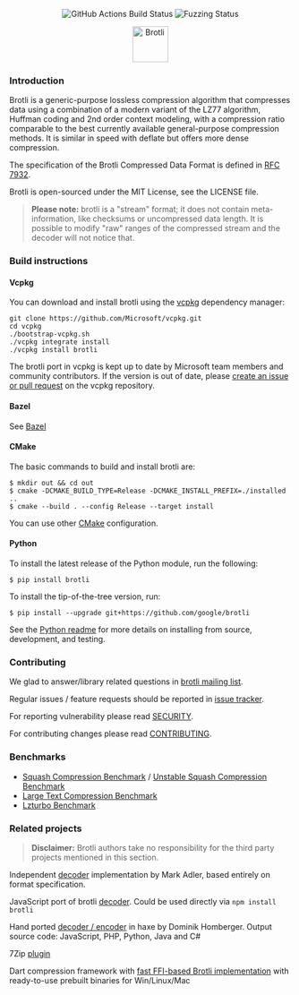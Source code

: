 <p align="center">
  <img src="https://github.com/google/brotli/actions/workflows/build_test.yml/badge.svg" alt="GitHub Actions Build Status" href="https://github.com/google/brotli/actions?query=branch%3Amaster">
  <img src="https://oss-fuzz-build-logs.storage.googleapis.com/badges/brotli.svg" alt="Fuzzing Status" href="https://oss-fuzz-build-logs.storage.googleapis.com/index.html#brotli">
</p>
<p align="center"><img src="https://brotli.org/brotli.svg" alt="Brotli" width="64"></p>

### Introduction

Brotli is a generic-purpose lossless compression algorithm that compresses data
using a combination of a modern variant of the LZ77 algorithm, Huffman coding
and 2nd order context modeling, with a compression ratio comparable to the best
currently available general-purpose compression methods. It is similar in speed
with deflate but offers more dense compression.

The specification of the Brotli Compressed Data Format is defined in
[RFC 7932](https://datatracker.ietf.org/doc/html/rfc7932).

Brotli is open-sourced under the MIT License, see the LICENSE file.

> **Please note:** brotli is a "stream" format; it does not contain
> meta-information, like checksums or uncompressed data length. It is possible
> to modify "raw" ranges of the compressed stream and the decoder will not
> notice that.

### Build instructions

#### Vcpkg

You can download and install brotli using the
[vcpkg](https://github.com/Microsoft/vcpkg/) dependency manager:

    git clone https://github.com/Microsoft/vcpkg.git
    cd vcpkg
    ./bootstrap-vcpkg.sh
    ./vcpkg integrate install
    ./vcpkg install brotli

The brotli port in vcpkg is kept up to date by Microsoft team members and
community contributors. If the version is out of date, please [create an issue
or pull request](https://github.com/Microsoft/vcpkg) on the vcpkg repository.

#### Bazel

See [Bazel](https://www.bazel.build/)

#### CMake

The basic commands to build and install brotli are:

    $ mkdir out && cd out
    $ cmake -DCMAKE_BUILD_TYPE=Release -DCMAKE_INSTALL_PREFIX=./installed ..
    $ cmake --build . --config Release --target install

You can use other [CMake](https://cmake.org/) configuration.

#### Python

To install the latest release of the Python module, run the following:

    $ pip install brotli

To install the tip-of-the-tree version, run:

    $ pip install --upgrade git+https://github.com/google/brotli

See the [Python readme](python/README.md) for more details on installing
from source, development, and testing.

### Contributing

We glad to answer/library related questions in
[brotli mailing list](https://groups.google.com/g/brotli).

Regular issues / feature requests should be reported in
[issue tracker](https://github.com/google/brotli/issues).

For reporting vulnerability please read [SECURITY](SECURITY.md).

For contributing changes please read [CONTRIBUTING](CONTRIBUTING.md).

### Benchmarks
* [Squash Compression Benchmark](https://quixdb.github.io/squash-benchmark/) / [Unstable Squash Compression Benchmark](https://quixdb.github.io/squash-benchmark/unstable/)
* [Large Text Compression Benchmark](https://mattmahoney.net/dc/text.html)
* [Lzturbo Benchmark](https://sites.google.com/site/powturbo/home/benchmark)

### Related projects
> **Disclaimer:** Brotli authors take no responsibility for the third party projects mentioned in this section.

Independent [decoder](https://github.com/madler/brotli) implementation
by Mark Adler, based entirely on format specification.

JavaScript port of brotli [decoder](https://github.com/devongovett/brotli.js).
Could be used directly via `npm install brotli`

Hand ported [decoder / encoder](https://github.com/dominikhlbg/BrotliHaxe)
in haxe by Dominik Homberger.
Output source code: JavaScript, PHP, Python, Java and C#

7Zip [plugin](https://github.com/mcmilk/7-Zip-Zstd)

Dart compression framework with
[fast FFI-based Brotli implementation](https://pub.dev/documentation/es_compression/latest/brotli/)
with ready-to-use prebuilt binaries for Win/Linux/Mac
